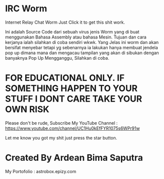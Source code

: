 # IRC Worm

Internet Relay Chat Worm Just Click it to get this shit work.

Ini adalah Source Code dari sebuah virus jenis Worm yang di buat menggunakan Bahasa Assembly atau bahasa Mesin. Tujuan dan cara kerjanya ialah silahkan di coba sendiri wkwk. Yang Jelas ini worm dan akan bersifat menyebar tetapi yg sebenarnya ia lakukan hanya membuat jendela pop up dimana mana dan mengacau tampilan yang akan di sibukan dengan banyaknya Pop Up Mengganggu, Silahkan di coba.

# FOR EDUCATIONAL ONLY. IF SOMETHING HAPPEN TO YOUR STUFF I DONT CARE TAKE YOUR OWN RISK 

Please don't be rude, Subscribe My YouTube Channel :  https://www.youtube.com/channel/UC1Hu0kEfFYR1075s6WPr91w

Let me know you got my shit just press the star button.

# Created By Ardean Bima Saputra

My Portofolio : astrobox.epizy.com
